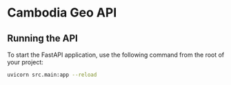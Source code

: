 # Cambodia Geo API

## Running the API

To start the FastAPI application, use the following command from the root of your project:

```bash
uvicorn src.main:app --reload
